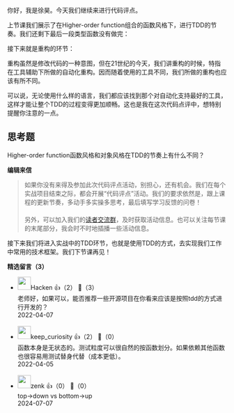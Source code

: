 你好，我是徐昊。今天我们继续来进行代码评点。

上节课我们展示了在Higher-order function组合的函数风格下，进行TDD的节奏。我们还剩下最后一段类型函数没有做完：

接下来就是重构的环节：

重构虽然是修改代码的一种意图，但在21世纪的今天，我们讲重构的时候，特指在工具辅助下所做的自动化重构。因而随着使用的工具不同，我们所做的重构也应该有所不同。

可以说，无论使用什么样的语言，我们都应该找到那个对自动化支持最好的工具，这样才能让整个TDD的过程变得更加顺畅。这也是我在这次代码点评中，想特别提醒你注意的一点。

## 思考题

Higher-order function函数风格和对象风格在TDD的节奏上有什么不同？

**编辑来信**

> 如果你没有来得及参加此次代码评点活动，别担心，还有机会。我们在每个实战项目结束之际，都会开展“代码评点”活动。我们的要求依然是，跟上课程的更新节奏，多动手多实操多思考，最后填写学习反馈的问卷！  
> 　  
> 另外，可以加入我们的[读者交流群](https://jinshuju.net/f/zvOavT)，及时获取活动信息。也可以关注每节课的末尾部分，我会时不时地插播一些活动信息。

接下来我们将进入实战中的TDD环节，也就是使用TDD的方式，去实现我们工作中常用的技术框架。我们下节课再见！
<div><strong>精选留言（3）</strong></div><ul>
<li><img src="https://static001.geekbang.org/account/avatar/00/13/e0/37/a78abe7e.jpg" width="30px"><span>Hacken</span> 👍（2） 💬（3）<div>老师好，如果可以，能否推荐一些开源项目在你看来应该是按照tdd的方式进行开发的？</div>2022-04-07</li><br/><li><img src="https://static001.geekbang.org/account/avatar/00/13/04/41/082e2706.jpg" width="30px"><span>keep_curiosity</span> 👍（2） 💬（0）<div>函数本身是无状态的。测试粒度可以很自然的按函数划分。如果依赖其他函数也很容易用测试替身代替（成本更低）。</div>2022-04-05</li><br/><li><img src="https://static001.geekbang.org/account/avatar/00/0f/77/a5/c5ae871d.jpg" width="30px"><span>zenk</span> 👍（0） 💬（0）<div>top-&gt;down vs bottom-&gt;up</div>2024-07-07</li><br/>
</ul>